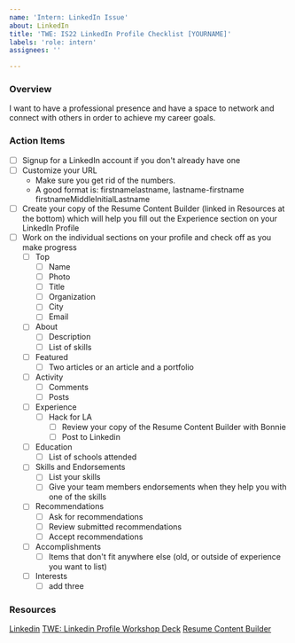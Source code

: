 ```yaml
---
name: 'Intern: LinkedIn Issue'
about: LinkedIn
title: 'TWE: IS22 LinkedIn Profile Checklist [YOURNAME]'
labels: 'role: intern'
assignees: ''

---
```


### Overview
I want to have a professional presence and have a space to network and connect with others in order to achieve my career goals.

### Action Items
- [ ] Signup for a LinkedIn account if you don't already have one
- [ ] Customize your URL
   - Make sure you get rid of the numbers.
   - A good format is: firstnamelastname, lastname-firstname firstnameMiddleInitialLastname
- [ ] Create your copy of the Resume Content Builder (linked in Resources at the bottom) which will help you fill out the 
Experience section on your LinkedIn Profile
- [ ] Work on the individual sections on your profile and check off as you make progress
   - [ ] Top
      - [ ] Name
      - [ ] Photo
      - [ ] Title
      - [ ] Organization
      - [ ] City
      - [ ] Email
   - [ ] About
      - [ ] Description
      - [ ] List of skills
   - [ ] Featured
       - [ ] Two articles or an article and a portfolio
   - [ ] Activity
      - [ ] Comments 
      - [ ] Posts
  - [ ] Experience
     - [ ] Hack for LA
        - [ ] Review your copy of the Resume Content Builder with Bonnie
        - [ ] Post to Linkedin
  - [ ] Education
     - [ ] List of schools attended
  - [ ] Skills and Endorsements
     - [ ] List your skills 
     - [ ] Give your team members endorsements when they help you with one of the skills
  - [ ] Recommendations
     - [ ] Ask for recommendations
     - [ ] Review submitted recommendations
     - [ ] Accept recommendations 
  - [ ]  Accomplishments
     - [ ] Items that don't fit anywhere else (old, or outside of experience you want to list)
  - [ ] Interests
     - [ ] add three

### Resources
[Linkedin](https://www.linkedin.com)
[TWE: Linkedin Profile Workshop Deck](https://docs.google.com/presentation/d/1qEnWq4rPxZm0ZtEsa1T0HoNpjuLxvJU2SlweiLYugwo/edit#slide=id.ge117c703c6_0_35)
[Resume Content Builder](https://docs.google.com/spreadsheets/d/164RGPJK3b5IdmWhici-d8Qss1_PvGPL5gwsEHujxTfQ/edit#gid=0)
